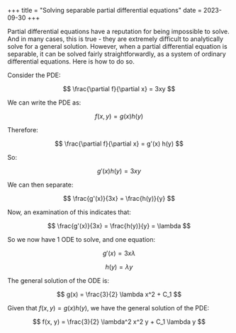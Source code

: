 +++
title = "Solving separable partial differential equations"
date = 2023-09-30
+++

Partial differential equations have a reputation for being impossible to solve. And in many cases, this is true - they are extremely difficult to analytically solve for a general solution. However, when a partial differential equation is separable, it can be solved fairly straightforwardly, as a system of ordinary differential equations. Here is how to do so.

<!-- more -->

Consider the PDE:

$$
\frac{\partial f}{\partial x} = 3xy
$$

We can write the PDE as:

$$
f(x, y) = g(x) h(y)
$$

Therefore:

$$
\frac{\partial f}{\partial x} = g'(x) h(y)
$$

So:

$$
g'(x) h(y) = 3xy
$$

We can then separate:

$$
\frac{g'(x)}{3x} = \frac{h(y)}{y}
$$

Now, an examination of this indicates that:

$$
\frac{g'(x)}{3x} = \frac{h(y)}{y} = \lambda
$$

So we now have 1 ODE to solve, and one equation:

$$
g'(x) =  3x \lambda
$$

$$
h(y) = \lambda y
$$

The general solution of the ODE is:

$$
g(x) = \frac{3}{2} \lambda x^2 + C_1
$$

Given that $f(x, y) = g(x) h(y)$, we have the general solution of the PDE:

$$
f(x, y) = \frac{3}{2} \lambda^2 x^2 y + C_1 \lambda y
$$
